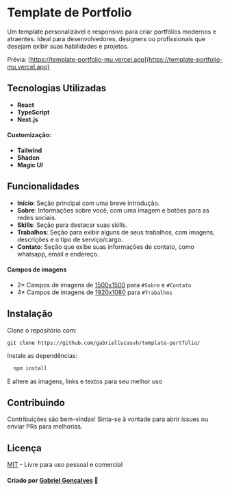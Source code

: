 # Template de Portfolio

Um template personalizável e responsivo para criar portfólios modernos e atraentes. Ideal para desenvolvedores, designers ou profissionais que desejam exibir suas habilidades e projetos.

Prévia: [https://template-portfolio-mu.vercel.app](https://template-portfolio-mu.vercel.app)

## Tecnologias Utilizadas

- **React**
- **TypeScript**
- **Next.js**

#### Customização:
- **Tailwind**
- **Shadcn**
- **Magic UI**

## Funcionalidades

- **Início**: Seção principal com uma breve introdução.
- **Sobre**: Informações sobre você, com uma imagem e botões para as redes sociais.
- **Skills**: Seção para destacar suas skills.
- **Trabalhos**: Seção para exibir alguns de seus trabalhos, com imagens, descrições e o tipo de serviço/cargo.
- **Contato**: Seção que exibe suas informações de contato, como whatsapp, email e endereço.

#### Campos de imagens
- 2* Campos de imagens de <ins>1500x1500</ins> para `#Sobre` e `#Contato`
- 4* Campos de imagens de <ins>1920x1080</ins> para `#Trabalhos`

## Instalação

Clone o repositório com:
```
git clone https://github.com/gabriellucasvh/template-portfolio/
```
Instale as dependências:
```bash
  npm install
```
E altere as imagens, links e textos para seu melhor uso
    
## Contribuindo

Contribuições são bem-vindas! Sinta-se à vontade para abrir issues ou enviar PRs para melhorias.

## Licença

[MIT](https://choosealicense.com/licenses/mit/) - Livre para uso pessoal e comercial

####  Criado por [Gabriel Gonçalves](https://gabriellucasvh.vercel.app/)  📌

